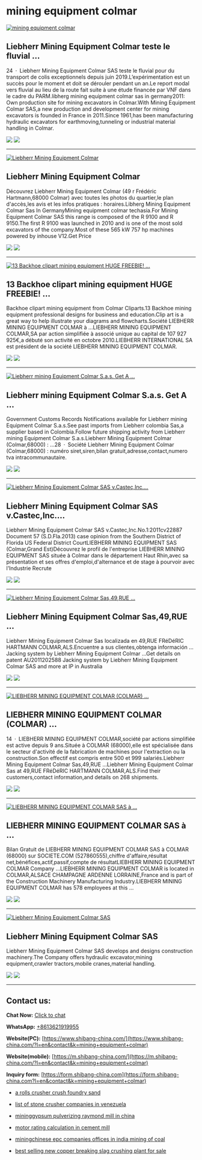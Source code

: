 # mining equipment colmar

<a href="https://swt.shibang-china.com/?l=en&img&k=mining+equipment+colmar" target="_blank">![mining equipment colmar](http://static.shibang-china.com/all-800x300/723.jpg)</a>

## Liebherr Mining Equipment Colmar teste le fluvial …
24&ensp;&#0183;&ensp;Liebherr Mining Equipment Colmar SAS teste le fluvial pour du transport de colis exceptionnels depuis juin 2019.L’exp&#233;rimentation est un succ&#232;s pour le moment et doit se d&#233;rouler pendant un an.Le report modal vers fluvial au lieu de la route fait suite &#224; une &#233;tude financ&#233;e par VNF dans le cadre du PARM.libherg mining equipment colmar sas in germany2011: Own production site for mining excavators in Colmar.With Mining Equipment Colmar SAS,a new production and development center for mining excavators is founded in France in 2011.Since 1961,has been manufacturing hydraulic excavators for earthmoving,tunneling or industrial material handling in Colmar.


<a href="https://whatsapp.shibangsoft.com/WhatsApp.php" target="_blank" title="WhatsApp">![](http://static.shibang-china.com/icon/whatsapp.png)</a> <a href="https://swt.shibang-china.com/?l=en&icon&k=mining+equipment+colmar" target="_blank">![](http://static.shibang-china.com/icon/chat-en.png)</a>

---

<a href="https://swt.shibang-china.com/?l=en&img&k=mining+equipment+colmar" target="_blank">![Liebherr Mining Equipment Colmar](http://static.shibang-china.com/all-800x300/722.jpg)</a>

## Liebherr Mining Equipment Colmar
D&#233;couvrez Liebherr Mining Equipment Colmar (49 r Fr&#233;d&#233;ric Hartmann,68000 Colmar) avec toutes les photos du quartier,le plan d'acc&#232;s,les avis et les infos pratiques : horaires.Libherg Mining Equipment Colmar Sas In GermanyMining equipment colmar techasia.For Mining Equipment Colmar SAS this range is composed of the R 9100 and R 9150.The first R 9100 was launched in 2010 and is one of the most sold excavators of the company.Most of these 565 kW 757 hp machines powered by inhouse V12.Get Price


<a href="https://whatsapp.shibangsoft.com/WhatsApp.php" target="_blank" title="WhatsApp">![](http://static.shibang-china.com/icon/whatsapp.png)</a> <a href="https://swt.shibang-china.com/?l=en&icon&k=mining+equipment+colmar" target="_blank">![](http://static.shibang-china.com/icon/chat-en.png)</a>

---

<a href="https://swt.shibang-china.com/?l=en&img&k=mining+equipment+colmar" target="_blank">![13 Backhoe clipart mining equipment HUGE FREEBIE! …](http://static.shibang-china.com/all-800x300/488.jpg)</a>

## 13 Backhoe clipart mining equipment HUGE FREEBIE! …
Backhoe clipart mining equipment from Colmar Cliparts.13 Backhoe mining equipment professional designs for business and education.Clip art is a great way to help illustrate your diagrams and flowcharts.Soci&#233;t&#233; LIEBHERR MINING EQUIPMENT COLMAR &#224; …LIEBHERR MINING EQUIPMENT COLMAR,SA par action simplifi&#233;e &#224; associ&#233; unique au capital de 107 927 925€,a d&#233;but&#233; son activit&#233; en octobre 2010.LIEBHERR INTERNATIONAL SA est pr&#233;sident de la soci&#233;t&#233; LIEBHERR MINING EQUIPMENT COLMAR.


<a href="https://whatsapp.shibangsoft.com/WhatsApp.php" target="_blank" title="WhatsApp">![](http://static.shibang-china.com/icon/whatsapp.png)</a> <a href="https://swt.shibang-china.com/?l=en&icon&k=mining+equipment+colmar" target="_blank">![](http://static.shibang-china.com/icon/chat-en.png)</a>

---

<a href="https://swt.shibang-china.com/?l=en&img&k=mining+equipment+colmar" target="_blank">![Liebherr mining Equipment Colmar S.a.s. Get A …](http://static.shibang-china.com/all-800x300/1168.jpg)</a>

## Liebherr mining Equipment Colmar S.a.s. Get A …
Government Customs Records Notifications available for Liebherr mining Equipment Colmar S.a.s.See past imports from Liebherr colombia Sas,a supplier based in Colombia.Follow future shipping activity from Liebherr mining Equipment Colmar S.a.s.Liebherr Mining Equipment Colmar (Colmar,68000) : …28&ensp;&#0183;&ensp;Soci&#233;t&#233; Liebherr Mining Equipment Colmar (Colmar,68000) : num&#233;ro siret,siren,bilan gratuit,adresse,contact,numero tva intracommunautaire.


<a href="https://whatsapp.shibangsoft.com/WhatsApp.php" target="_blank" title="WhatsApp">![](http://static.shibang-china.com/icon/whatsapp.png)</a> <a href="https://swt.shibang-china.com/?l=en&icon&k=mining+equipment+colmar" target="_blank">![](http://static.shibang-china.com/icon/chat-en.png)</a>

---

<a href="https://swt.shibang-china.com/?l=en&img&k=mining+equipment+colmar" target="_blank">![Liebherr Mining Equipment Colmar SAS v.Castec,Inc.…](http://static.shibang-china.com/all-800x300/727.jpg)</a>

## Liebherr Mining Equipment Colmar SAS v.Castec,Inc.…
Liebherr Mining Equipment Colmar SAS v.Castec,Inc.No.1:2011cv22887 Document 57 (S.D.Fla.2013) case opinion from the Southern District of Florida US Federal District CourtLIEBHERR MINING EQUIPMENT SAS (Colmar,Grand Est)D&#233;couvrez le profil de l'entreprise LIEBHERR MINING EQUIPMENT SAS situ&#233;e &#224; Colmar dans le d&#233;partement Haut Rhin,avec sa pr&#233;sentation et ses offres d'emploi,d'alternance et de stage &#224; pourvoir avec l'Industrie Recrute


<a href="https://whatsapp.shibangsoft.com/WhatsApp.php" target="_blank" title="WhatsApp">![](http://static.shibang-china.com/icon/whatsapp.png)</a> <a href="https://swt.shibang-china.com/?l=en&icon&k=mining+equipment+colmar" target="_blank">![](http://static.shibang-china.com/icon/chat-en.png)</a>

---

<a href="https://swt.shibang-china.com/?l=en&img&k=mining+equipment+colmar" target="_blank">![Liebherr Mining Equipment Colmar Sas,49,RUE …](http://static.shibang-china.com/all-800x300/1256.jpg)</a>

## Liebherr Mining Equipment Colmar Sas,49,RUE …
Liebherr Mining Equipment Colmar Sas localizada en 49,RUE FR&#233;D&#233;RIC HARTMANN COLMAR,ALS.Encuentre a sus clientes,obtenga informaci&#243;n …Jacking system by Liebherr Mining Equipment Colmar …Get details on patent AU2011202588 Jacking system by Liebherr Mining Equipment Colmar SAS and more at IP in Australia


<a href="https://whatsapp.shibangsoft.com/WhatsApp.php" target="_blank" title="WhatsApp">![](http://static.shibang-china.com/icon/whatsapp.png)</a> <a href="https://swt.shibang-china.com/?l=en&icon&k=mining+equipment+colmar" target="_blank">![](http://static.shibang-china.com/icon/chat-en.png)</a>

---

<a href="https://swt.shibang-china.com/?l=en&img&k=mining+equipment+colmar" target="_blank">![LIEBHERR MINING EQUIPMENT COLMAR (COLMAR) …](http://static.shibang-china.com/all-800x300/736.jpg)</a>

## LIEBHERR MINING EQUIPMENT COLMAR (COLMAR) …
14&ensp;&#0183;&ensp;LIEBHERR MINING EQUIPMENT COLMAR,soci&#233;t&#233; par actions simplifi&#233;e est active depuis 9 ans.Situ&#233;e &#224; COLMAR (68000),elle est sp&#233;cialis&#233;e dans le secteur d'activit&#233; de la fabrication de machines pour l'extraction ou la construction.Son effectif est compris entre 500 et 999 salari&#233;s.Liebherr Mining Equipment Colmar Sas,49,RUE …Liebherr Mining Equipment Colmar Sas at 49,RUE FR&#233;D&#233;RIC HARTMANN COLMAR,ALS.Find their customers,contact information,and details on 268 shipments.


<a href="https://whatsapp.shibangsoft.com/WhatsApp.php" target="_blank" title="WhatsApp">![](http://static.shibang-china.com/icon/whatsapp.png)</a> <a href="https://swt.shibang-china.com/?l=en&icon&k=mining+equipment+colmar" target="_blank">![](http://static.shibang-china.com/icon/chat-en.png)</a>

---

<a href="https://swt.shibang-china.com/?l=en&img&k=mining+equipment+colmar" target="_blank">![LIEBHERR MINING EQUIPMENT COLMAR SAS &#224; …](http://static.shibang-china.com/all-800x300/1227.jpg)</a>

## LIEBHERR MINING EQUIPMENT COLMAR SAS &#224; …
Bilan Gratuit de LIEBHERR MINING EQUIPMENT COLMAR SAS &#224; COLMAR (68000) sur SOCIETE.COM (527860555),chiffre d'affaire,r&#233;sultat net,b&#233;n&#233;fices,actif,passif,compte de r&#233;sultatLIEBHERR MINING EQUIPMENT COLMAR Company …LIEBHERR MINING EQUIPMENT COLMAR is located in COLMAR,ALSACE CHAMPAGNE ARDENNE LORRAINE,France and is part of the Construction Machinery Manufacturing Industry.LIEBHERR MINING EQUIPMENT COLMAR has 578 employees at this …


<a href="https://whatsapp.shibangsoft.com/WhatsApp.php" target="_blank" title="WhatsApp">![](http://static.shibang-china.com/icon/whatsapp.png)</a> <a href="https://swt.shibang-china.com/?l=en&icon&k=mining+equipment+colmar" target="_blank">![](http://static.shibang-china.com/icon/chat-en.png)</a>

---

<a href="https://swt.shibang-china.com/?l=en&img&k=mining+equipment+colmar" target="_blank">![Liebherr Mining Equipment Colmar SAS](http://static.shibang-china.com/all-800x300/160.jpg)</a>

## Liebherr Mining Equipment Colmar SAS
Liebherr Mining Equipment Colmar SAS develops and designs construction machinery.The Company offers hydraulic excavator,mining equipment,crawler tractors,mobile cranes,material handling.

<a href="https://whatsapp.shibangsoft.com/WhatsApp.php" target="_blank" title="WhatsApp">![](http://static.shibang-china.com/icon/whatsapp.png)</a> <a href="https://swt.shibang-china.com/?l=en&icon&k=mining+equipment+colmar" target="_blank">![](http://static.shibang-china.com/icon/chat-en.png)</a>

---
## Contact us:

**Chat Now:** [Click to chat](https://swt.shibang-china.com?l=en&contact&k=mining+equipment+colmar)

**WhatsApp:**  [+8613621919955](https://whatsapp.shibangsoft.com/WhatsApp.php)

**Website(PC):** [https://www.shibang-china.com/](https://www.shibang-china.com/?l=en&contact&k=mining+equipment+colmar)

**Website(mobile):** [https://m.shibang-china.com/](https://m.shibang-china.com/?l=en&contact&k=mining+equipment+colmar)

**Inquiry form:** [https://form.shibang-china.com](https://form.shibang-china.com?l=en&contact&k=mining+equipment+colmar)

* [a rolls crusher crush foundry sand](../157/a%20rolls%20crusher%20crush%20foundry%20sand.md)

* [list of stone crusher companies in venezuela](../159/list%20of%20stone%20crusher%20companies%20in%20venezuela.md)

* [mininggypsum pulverizing raymond mill in china](../159/mininggypsum%20pulverizing%20raymond%20mill%20in%20china.md)

* [motor rating calculation in cement mill](../156/motor%20rating%20calculation%20in%20cement%20mill.md)

* [miningchinese epc companies offices in india mining of coal](../155/miningchinese%20epc%20companies%20offices%20in%20india%20mining%20of%20coal.md)

* [best selling new copper breaking slag crushing plant for sale](../156/best%20selling%20new%20copper%20breaking%20slag%20crushing%20plant%20for%20sale.md)